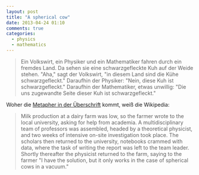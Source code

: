 ```yaml
---
layout: post
title: "A spherical cow"
date: 2013-04-24 01:10
comments: true
categories:
  - physics
  - mathematics
---
```

>Ein Volkswirt, ein Physiker und ein Mathematiker fahren durch ein fremdes Land.
>Da sehen sie eine schwarzgefleckte Kuh auf der Weide stehen.
>"Aha," sagt der Volkswirt, "in diesem Land sind die Kühe schwarzgefleckt."
>Daraufhin der Physiker: "Nein, diese Kuh ist schwarzgefleckt."
>Daraufhin der Mathematiker, etwas unwillig:
>"Die uns zugewandte Seite dieser Kuh ist schwarzgefleckt."

Woher die [Metapher in der Überschrift][wikipedia] kommt, weiß die Wikipedia:

>Milk production at a dairy farm was low,
>so the farmer wrote to the local university,
>asking for help from academia.
>A multidisciplinary team of professors was assembled,
>headed by a theoretical physicist,
>and two weeks of intensive on-site investigation took place.
>The scholars then returned to the university, notebooks crammed with data,
>where the task of writing the report was left to the team leader.
>Shortly thereafter the physicist returned to the farm, saying to the farmer
>"I have the solution, but it only works in the case of spherical cows in a vacuum."

[wikipedia]: http://en.wikipedia.org/wiki/Spherical_cow
